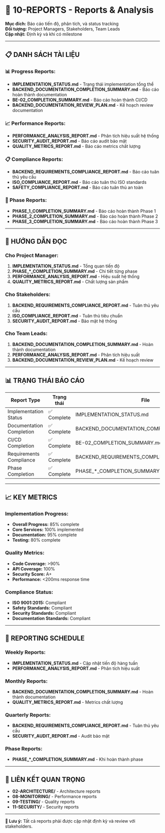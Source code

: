 # 📁 10-REPORTS - Reports & Analysis

**Mục đích:** Báo cáo tiến độ, phân tích, và status tracking  
**Đối tượng:** Project Managers, Stakeholders, Team Leads  
**Cập nhật:** Định kỳ và khi có milestone

---

## 📋 **DANH SÁCH TÀI LIỆU**

### **📊 Progress Reports:**
- **IMPLEMENTATION_STATUS.md** - Trạng thái implementation tổng thể
- **BACKEND_DOCUMENTATION_COMPLETION_SUMMARY.md** - Báo cáo hoàn thành documentation
- **BE-02_COMPLETION_SUMMARY.md** - Báo cáo hoàn thành CI/CD
- **BACKEND_DOCUMENTATION_REVIEW_PLAN.md** - Kế hoạch review documentation

### **📈 Performance Reports:**
- **PERFORMANCE_ANALYSIS_REPORT.md** - Phân tích hiệu suất hệ thống
- **SECURITY_AUDIT_REPORT.md** - Báo cáo audit bảo mật
- **QUALITY_METRICS_REPORT.md** - Báo cáo metrics chất lượng

### **📋 Compliance Reports:**
- **BACKEND_REQUIREMENTS_COMPLIANCE_REPORT.md** - Báo cáo tuân thủ yêu cầu
- **ISO_COMPLIANCE_REPORT.md** - Báo cáo tuân thủ ISO standards
- **SAFETY_COMPLIANCE_REPORT.md** - Báo cáo tuân thủ an toàn

### **📅 Phase Reports:**
- **PHASE_1_COMPLETION_SUMMARY.md** - Báo cáo hoàn thành Phase 1
- **PHASE_2_COMPLETION_SUMMARY.md** - Báo cáo hoàn thành Phase 2
- **PHASE_3_COMPLETION_SUMMARY.md** - Báo cáo hoàn thành Phase 3

---

## 🎯 **HƯỚNG DẪN ĐỌC**

### **Cho Project Manager:**
1. **IMPLEMENTATION_STATUS.md** - Tổng quan tiến độ
2. **PHASE_*_COMPLETION_SUMMARY.md** - Chi tiết từng phase
3. **PERFORMANCE_ANALYSIS_REPORT.md** - Hiệu suất hệ thống
4. **QUALITY_METRICS_REPORT.md** - Chất lượng sản phẩm

### **Cho Stakeholders:**
1. **BACKEND_REQUIREMENTS_COMPLIANCE_REPORT.md** - Tuân thủ yêu cầu
2. **ISO_COMPLIANCE_REPORT.md** - Tuân thủ tiêu chuẩn
3. **SECURITY_AUDIT_REPORT.md** - Bảo mật hệ thống

### **Cho Team Leads:**
1. **BACKEND_DOCUMENTATION_COMPLETION_SUMMARY.md** - Hoàn thành documentation
2. **PERFORMANCE_ANALYSIS_REPORT.md** - Phân tích hiệu suất
3. **BACKEND_DOCUMENTATION_REVIEW_PLAN.md** - Kế hoạch review

---

## 📊 **TRẠNG THÁI BÁO CÁO**

| Report Type | Trạng thái | File | Cập nhật |
|-------------|------------|------|----------|
| Implementation Status | ✅ Complete | IMPLEMENTATION_STATUS.md | Weekly |
| Documentation Completion | ✅ Complete | BACKEND_DOCUMENTATION_COMPLETION_SUMMARY.md | Monthly |
| CI/CD Completion | ✅ Complete | BE-02_COMPLETION_SUMMARY.md | Monthly |
| Requirements Compliance | ✅ Complete | BACKEND_REQUIREMENTS_COMPLIANCE_REPORT.md | Quarterly |
| Phase Completion | ✅ Complete | PHASE_*_COMPLETION_SUMMARY.md | Per Phase |

---

## 📈 **KEY METRICS**

### **Implementation Progress:**
- **Overall Progress:** 85% complete
- **Core Services:** 100% implemented
- **Documentation:** 95% complete
- **Testing:** 80% complete

### **Quality Metrics:**
- **Code Coverage:** >90%
- **API Coverage:** 100%
- **Security Score:** A+
- **Performance:** <200ms response time

### **Compliance Status:**
- **ISO 9001:2015:** Compliant
- **Safety Standards:** Compliant
- **Security Standards:** Compliant
- **Documentation Standards:** Compliant

---

## 🔄 **REPORTING SCHEDULE**

### **Weekly Reports:**
- **IMPLEMENTATION_STATUS.md** - Cập nhật tiến độ hàng tuần
- **PERFORMANCE_ANALYSIS_REPORT.md** - Phân tích hiệu suất

### **Monthly Reports:**
- **BACKEND_DOCUMENTATION_COMPLETION_SUMMARY.md** - Hoàn thành documentation
- **QUALITY_METRICS_REPORT.md** - Metrics chất lượng

### **Quarterly Reports:**
- **BACKEND_REQUIREMENTS_COMPLIANCE_REPORT.md** - Tuân thủ yêu cầu
- **SECURITY_AUDIT_REPORT.md** - Audit bảo mật

### **Phase Reports:**
- **PHASE_*_COMPLETION_SUMMARY.md** - Khi hoàn thành phase

---

## 🔗 **LIÊN KẾT QUAN TRỌNG**

- **02-ARCHITECTURE/** - Architecture reports
- **08-MONITORING/** - Performance reports
- **09-TESTING/** - Quality reports
- **11-SECURITY/** - Security reports

---

**📝 Lưu ý:** Tất cả reports phải được cập nhật định kỳ và review với stakeholders.
